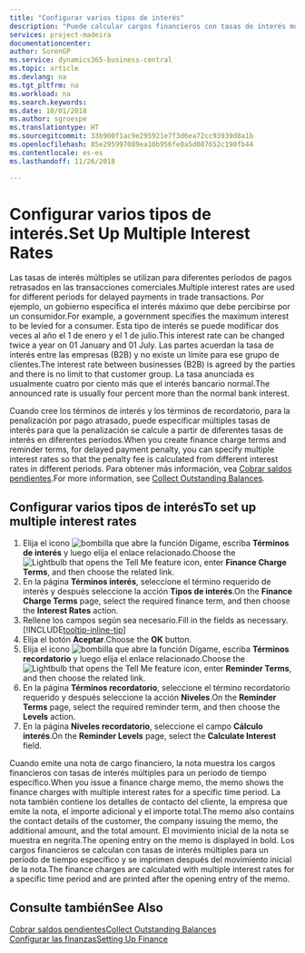```yaml
---
title: "Configurar varios tipos de interés"
description: "Puede calcular cargos financieros con tasas de interés múltiples para un período específico. El cálculo de intereses es similar para todos los cargos financieros, con variación solo en la tasa de interés para un período específico."
services: project-madeira
documentationcenter: 
author: SorenGP
ms.service: dynamics365-business-central
ms.topic: article
ms.devlang: na
ms.tgt_pltfrm: na
ms.workload: na
ms.search.keywords: 
ms.date: 10/01/2018
ms.author: sgroespe
ms.translationtype: HT
ms.sourcegitcommit: 33b900f1ac9e295921e7f3d6ea72cc93939d8a1b
ms.openlocfilehash: 85e295997089ea10b956fe0a5d087652c190fb44
ms.contentlocale: es-es
ms.lasthandoff: 11/26/2018

---
```

# <a name="set-up-multiple-interest-rates"></a><span data-ttu-id="2d9fc-104">Configurar varios tipos de interés.</span><span class="sxs-lookup"><span data-stu-id="2d9fc-104">Set Up Multiple Interest Rates</span></span>
<span data-ttu-id="2d9fc-105">Las tasas de interés múltiples se utilizan para diferentes períodos de pagos retrasados en las transacciones comerciales.</span><span class="sxs-lookup"><span data-stu-id="2d9fc-105">Multiple interest rates are used for different periods for delayed payments in trade transactions.</span></span> <span data-ttu-id="2d9fc-106">Por ejemplo, un gobierno especifica el interés máximo que debe percibirse por un consumidor.</span><span class="sxs-lookup"><span data-stu-id="2d9fc-106">For example, a government specifies the maximum interest to be levied for a consumer.</span></span> <span data-ttu-id="2d9fc-107">Esta tipo de interés se puede modificar dos veces al año el 1 de enero y el 1 de julio.</span><span class="sxs-lookup"><span data-stu-id="2d9fc-107">This interest rate can be changed twice a year on 01 January and 01 July.</span></span> <span data-ttu-id="2d9fc-108">Las partes acuerdan la tasa de interés entre las empresas (B2B) y no existe un límite para ese grupo de clientes.</span><span class="sxs-lookup"><span data-stu-id="2d9fc-108">The interest rate between businesses (B2B) is agreed by the parties and there is no limit to that customer group.</span></span> <span data-ttu-id="2d9fc-109">La tasa anunciada es usualmente cuatro por ciento más que el interés bancario normal.</span><span class="sxs-lookup"><span data-stu-id="2d9fc-109">The announced rate is usually four percent more than the normal bank interest.</span></span>

<span data-ttu-id="2d9fc-110">Cuando cree los términos de interés y los términos de recordatorio, para la penalización por pago atrasado, puede especificar múltiples tasas de interés para que la penalización se calcule a partir de diferentes tasas de interés en diferentes períodos.</span><span class="sxs-lookup"><span data-stu-id="2d9fc-110">When you create finance charge terms and reminder terms, for delayed payment penalty, you can specify multiple interest rates so that the penalty fee is calculated from different interest rates in different periods.</span></span> <span data-ttu-id="2d9fc-111">Para obtener más información, vea [Cobrar saldos pendientes](receivables-collect-outstanding-balances.md).</span><span class="sxs-lookup"><span data-stu-id="2d9fc-111">For more information, see [Collect Outstanding Balances](receivables-collect-outstanding-balances.md).</span></span>

## <a name="to-set-up-multiple-interest-rates"></a><span data-ttu-id="2d9fc-112">Configurar varios tipos de interés</span><span class="sxs-lookup"><span data-stu-id="2d9fc-112">To set up multiple interest rates</span></span>  
1.  <span data-ttu-id="2d9fc-113">Elija el icono ![bombilla que abre la función Dígame](media/ui-search/search_small.png "Dígame que desea hacer"), escriba **Términos de interés** y luego elija el enlace relacionado.</span><span class="sxs-lookup"><span data-stu-id="2d9fc-113">Choose the ![Lightbulb that opens the Tell Me feature](media/ui-search/search_small.png "Tell me what you want to do") icon, enter **Finance Charge Terms**, and then choose the related link.</span></span>  
2.  <span data-ttu-id="2d9fc-114">En la página **Términos interés**, seleccione el término requerido de interés y después seleccione la acción **Tipos de interés**.</span><span class="sxs-lookup"><span data-stu-id="2d9fc-114">On the **Finance Charge Terms** page, select the required finance term, and then choose the **Interest Rates** action.</span></span>  
3.  <span data-ttu-id="2d9fc-115">Rellene los campos según sea necesario.</span><span class="sxs-lookup"><span data-stu-id="2d9fc-115">Fill in the fields as necessary.</span></span> [!INCLUDE[tooltip-inline-tip](includes/tooltip-inline-tip_md.md)]
4.  <span data-ttu-id="2d9fc-116">Elija el botón **Aceptar**.</span><span class="sxs-lookup"><span data-stu-id="2d9fc-116">Choose the **OK** button.</span></span>  
5.  <span data-ttu-id="2d9fc-117">Elija el icono ![bombilla que abre la función Dígame](media/ui-search/search_small.png "Dígame que desea hacer"), escriba **Términos recordatorio** y luego elija el enlace relacionado.</span><span class="sxs-lookup"><span data-stu-id="2d9fc-117">Choose the ![Lightbulb that opens the Tell Me feature](media/ui-search/search_small.png "Tell me what you want to do") icon, enter **Reminder Terms**, and then choose the related link.</span></span>  
6.  <span data-ttu-id="2d9fc-118">En la página **Términos recordatorio**, seleccione el término recordatorio requerido y después seleccione la acción **Niveles**.</span><span class="sxs-lookup"><span data-stu-id="2d9fc-118">On the **Reminder Terms** page, select the required reminder term, and then choose the **Levels** action.</span></span>  
7.  <span data-ttu-id="2d9fc-119">En la página **Niveles recordatorio**, seleccione el campo **Cálculo interés**.</span><span class="sxs-lookup"><span data-stu-id="2d9fc-119">On the **Reminder Levels** page, select the **Calculate Interest** field.</span></span>  

<span data-ttu-id="2d9fc-120">Cuando emite una nota de cargo financiero, la nota muestra los cargos financieros con tasas de interés múltiples para un período de tiempo específico.</span><span class="sxs-lookup"><span data-stu-id="2d9fc-120">When you issue a finance charge memo, the memo shows the finance charges with multiple interest rates for a specific time period.</span></span> <span data-ttu-id="2d9fc-121">La nota también contiene los detalles de contacto del cliente, la empresa que emite la nota, el importe adicional y el importe total.</span><span class="sxs-lookup"><span data-stu-id="2d9fc-121">The memo also contains the contact details of the customer, the company issuing the memo, the additional amount, and the total amount.</span></span> <span data-ttu-id="2d9fc-122">El movimiento inicial de la nota se muestra en negrita.</span><span class="sxs-lookup"><span data-stu-id="2d9fc-122">The opening entry on the memo is displayed in bold.</span></span> <span data-ttu-id="2d9fc-123">Los cargos financieros se calculan con tasas de interés múltiples para un período de tiempo específico y se imprimen después del movimiento inicial de la nota.</span><span class="sxs-lookup"><span data-stu-id="2d9fc-123">The finance charges are calculated with multiple interest rates for a specific time period and are printed after the opening entry of the memo.</span></span>  

## <a name="see-also"></a><span data-ttu-id="2d9fc-124">Consulte también</span><span class="sxs-lookup"><span data-stu-id="2d9fc-124">See Also</span></span>  
[<span data-ttu-id="2d9fc-125">Cobrar saldos pendientes</span><span class="sxs-lookup"><span data-stu-id="2d9fc-125">Collect Outstanding Balances</span></span>](receivables-collect-outstanding-balances.md)  
[<span data-ttu-id="2d9fc-126">Configurar las finanzas</span><span class="sxs-lookup"><span data-stu-id="2d9fc-126">Setting Up Finance</span></span>](finance-setup-finance.md)

